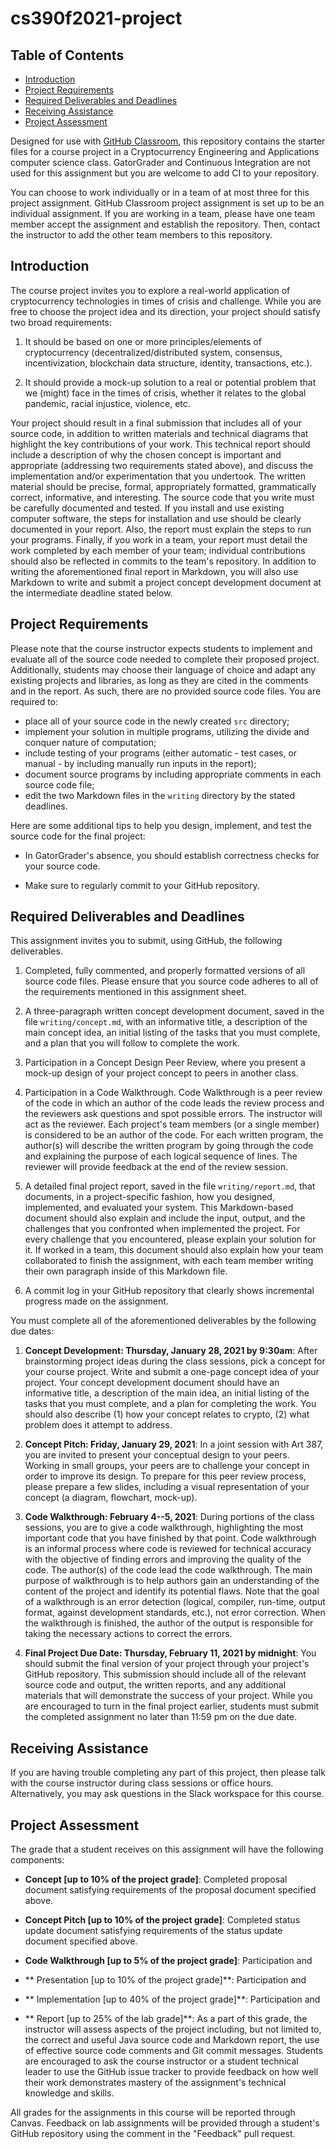 # cs390f2021-project

## Table of Contents

- [Introduction](#introduction)
- [Project Requirements](#project-requirements)
- [Required Deliverables and Deadlines](#required-deliverables-and-deadlines)
- [Receiving Assistance](#receiving-assistance)
- [Project Assessment](#project-assessment)

Designed for use with [GitHub Classroom](https://classroom.github.com/), this repository contains the starter files for a course project in a Cryptocurrency Engineering and Applications computer science class. GatorGrader and Continuous Integration are not used for this assignment but you are welcome to add CI to your repository.

You can choose to work individually or in a team of at most three for this project assignment. GitHub Classroom project assignment is set up to be an individual assignment. If you are working in a team, please have one team member accept the assignment and establish the repository. Then, contact the instructor to add the other team members to this repository.

## Introduction

The course project invites you to explore a real-world application of cryptocurrency technologies in times of crisis and challenge. While you are free to choose the project idea and its direction, your project should satisfy two broad requirements:

1. It should be based on one or more principles/elements of cryptocurrency (decentralized/distributed system, consensus, incentivization, blockchain data structure, identity, transactions, etc.). 

2. It should provide a mock-up solution to a real or potential problem that we (might) face in the times of crisis, whether it relates to the global pandemic, racial injustice, violence, etc. 

Your project should result in a final submission that includes all of your source code, in addition to written materials and technical diagrams that highlight the key contributions of your work. This technical report should include a description of why the chosen concept is important and appropriate (addressing two requirements stated above), and discuss the implementation and/or experimentation that you undertook. The written material should be precise, formal, appropriately formatted, grammatically correct, informative, and interesting. The source code that you write must be carefully documented and tested. If you install and use existing computer software, the steps for installation and use should be clearly documented in your report. Also, the report must explain the steps to run your programs. Finally, if you work in a team, your report must detail the work completed by each member of your team; individual contributions should also be reflected in commits to the team's repository. In addition to writing the aforementioned final report in Markdown, you will also use Markdown to write and submit a project concept development document at the intermediate deadline stated below.

## Project Requirements

Please note that the course instructor expects students to implement and evaluate all of the source code needed to complete their proposed project. Additionally, students may choose their language of choice and adapt any existing projects and libraries, as long as they are cited in the comments and in the report. As such, there are no provided source code files. You are required to:

- place all of your source code in the newly created `src` directory;
- implement your solution in multiple programs, utilizing the divide and conquer nature of computation;
- include testing of your programs (either automatic - test cases, or manual - by including manually run inputs in the report);
- document source programs by including appropriate comments in each source code file;
- edit the two Markdown files in the `writing` directory by the stated deadlines. 

Here are some additional tips to help you design, implement, and test the source code for the final project:

- In GatorGrader's absence, you should establish correctness checks for your source code.

- Make sure to regularly commit to your GitHub repository.

## Required Deliverables and Deadlines

This assignment invites you to submit, using GitHub, the following deliverables.

1. Completed, fully commented, and properly formatted versions of all source code files. Please ensure that you source code adheres to all of the requirements mentioned in this assignment sheet.

2. A three-paragraph written concept development document, saved in the file `writing/concept.md`, with an informative title, a description of the main concept idea, an initial listing of the tasks that you must complete, and a plan that you will follow to complete the work.

3. Participation in a Concept Design Peer Review, where you present a mock-up design of your project concept to peers in another class. 

4. Participation in a Code Walkthrough. Code Walkthrough is a peer review of the code in which an author of the code leads the review process and the reviewers ask questions and spot possible errors. The instructor will act as the reviewer. Each project's team members (or a single member) is considered to be an author of the code. For each written program, the author(s) will describe the written program by going through the code and explaining the purpose of each logical sequence of lines. The reviewer will provide feedback at the end of the review session. 

5. A detailed final project report, saved in the file `writing/report.md`, that documents, in a project-specific fashion, how you designed, implemented, and evaluated your system. This Markdown-based document should also explain and include the input, output, and the challenges that you confronted when implemented the project. For every challenge that you encountered, please explain your solution for it. If worked in a team, this document should also explain how your team collaborated to finish the assignment, with each team member writing their own paragraph inside of this Markdown file.

6. A commit log in your GitHub repository that clearly shows incremental progress made on the assignment.

You must complete all of the aforementioned deliverables by the following due dates:

1. **Concept Development: Thursday, January 28, 2021 by 9:30am**: After brainstorming project ideas during the class sessions, pick a concept for your course project. Write and submit a one-page concept idea of your project. Your concept development document should have an informative title, a description of the main idea, an initial listing of the tasks that you must complete, and a plan for completing the work. You should also describe (1) how your concept relates to crypto, (2) what problem does it attempt to address.

2. **Concept Pitch: Friday, January 29, 2021**: In a joint session with Art 387, you are invited to present your conceptual design to your peers. Working in small groups, your peers are to challenge your concept in order to improve its design. To prepare for this peer review process, please prepare a few slides, including a visual representation of your concept (a diagram, flowchart, mock-up). 

3. **Code Walkthrough: February 4--5, 2021**: During portions of the class sessions, you are to give a code walkthrough, highlighting the most important code that you have finished by that point. Code walkthrough is an informal process where code is reviewed for technical accuracy with the objective of finding errors and improving the quality of the code. The author(s) of the code lead the code walkthrough. The main purpose of walkthrough is to help authors gain an understanding of the content of the project and identify its potential flaws. Note that the goal of a walkthrough is an error detection (logical, compiler, run-time, output format, against development standards, etc.), not error correction. When the walkthrough is finished, the author of the output is responsible for taking the necessary actions to correct the errors.

4. **Final Project Due Date: Thursday, February 11, 2021 by midnight**: You should submit the final version of your project through your project's GitHub repository. This submission should include all of the relevant source code and output, the written reports, and any additional materials that will demonstrate the success of your project. While you are encouraged to turn in the final project earlier, students must submit the completed assignment no later than 11:59 pm on the due date.

## Receiving Assistance

If you are having trouble completing any part of this project, then please talk with the course instructor during class sessions or office hours. Alternatively, you may ask questions in the Slack workspace for this course. 

## Project Assessment

The grade that a student receives on this assignment will have the following components:

- **Concept [up to 10% of the project grade]**: Completed proposal document satisfying requirements of the proposal document specified above.

- **Concept Pitch [up to 10% of the project grade]**: Completed status update document satisfying requirements of the status update document specified above.

- **Code Walkthrough [up to 5% of the project grade]**: Participation and

- ** Presentation [up to 10% of the project grade]**: Participation and

- ** Implementation [up to 40% of the project grade]**: Participation and

- ** Report [up to 25% of the lab grade]**: As a part of this grade, the instructor will assess aspects of the project including, but not limited to, the correct and useful Java source code and Markdown report, the use of effective source code comments and Git commit messages. Students are encouraged to ask the course instructor or a student technical leader to use the GitHub issue tracker to provide feedback on how well their work demonstrates mastery of the assignment's technical knowledge and skills.

All grades for the assignments in this course will be reported through Canvas. Feedback on lab assignments will be provided through a student's GitHub repository using the comment in the "Feedback" pull request.
